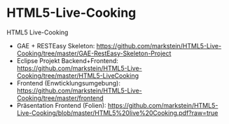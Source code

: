 HTML5-Live-Cooking
==================

HTML5 Live-Cooking

* GAE + RESTEasy Skeleton: https://github.com/markstein/HTML5-Live-Cooking/tree/master/GAE-RestEasy-Skeleton-Project
* Eclipse Projekt Backend+Frontend: https://github.com/markstein/HTML5-Live-Cooking/tree/master/HTML5-LiveCooking
* Frontend (Enwticklungsumgebung): https://github.com/markstein/HTML5-Live-Cooking/tree/master/frontend
* Präsentation Frontend (Folien): https://github.com/markstein/HTML5-Live-Cooking/blob/master/HTML5%20live%20Cooking.pdf?raw=true

